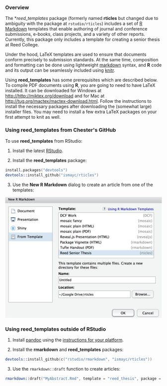 ### Overview

The **reed_templates* package (formerly named **rticles** but changed due to ambiguity with the package at `rstudio/rticles`) includes a set of [R Markdown](http://rmarkdown.rstudio.com) templates that enable authoring of journal and conference submissions, e-books, class projects, and a variety of other reports.  Currently, this package only includes a template for creating a senior thesis at Reed College. 

Under the hood, LaTeX templates are used to ensure that documents conform precisely to submission standards. At the same time, composition and formatting can be done using lightweight [markdown](http://rmarkdown.rstudio.com/authoring_basics.html) syntax, and **R** code and its output can be seamlessly included using [knitr](http://yihui.name/knitr/).

Using **reed_templates** has some prerequisites which are described below. To compile PDF documents using **R**, you are going to need to have LaTeX installed.  It can be downloaded for Windows at <http://http://miktex.org/download> and for Mac at <http://tug.org/mactex/mactex-download.html>.  Follow the instructions to install the necessary packages after downloading the (somewhat large) installer files.  You may need to install a few extra LaTeX packages on your first attempt to knit as well.

### Using reed_templates from Chester's GitHub

To use **reed_templates** from RStudio:

1) Install the latest [RStudio](http://www.rstudio.com/products/rstudio/download/).

2) Install the **reed_templates** package: 

```S
install.packages("devtools")
devtools::install_github("ismayc/rticles")
```

3) Use the **New R Markdown** dialog to create an article from one of the templates:

![New R Markdown](reed_template.png)
    
    
### Using reed_templates outside of RStudio

1) Install [pandoc](http://johnmacfarlane.net/pandoc/) using the [instructions for your platform](https://github.com/rstudio/rmarkdown/blob/master/PANDOC.md).

2) Install the **rmarkdown** and **reed_templates** packages:

```S
devtools::install_github(c("rstudio/rmarkdown", "ismayc/rticles"))
```
    
3) Use the `rmarkdown::draft` function to create articles:

```S
rmarkdown::draft("MyAbstract.Rmd", template = "reed_thesis", package = "reed_templates")
```

